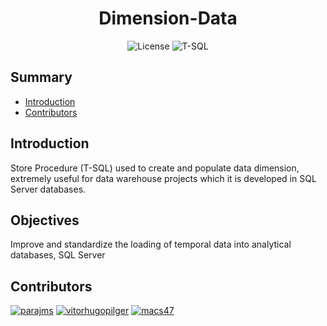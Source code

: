 <h1 align="center" >Dimension-Data</h1>

<p align="center">
<img src="https://img.shields.io/badge/License-MIT-green?style=flat" alt="License">
<img src="https://img.shields.io/badge/Language-TSQL-orange?style=flat&logo" alt="T-SQL">
</p>

## Summary

* [Introduction](#introduction)
* [Contributors](#contributors)

## Introduction

Store Procedure (T-SQL) used to create and populate data dimension, extremely useful for data warehouse projects which it is developed in SQL Server databases.

## Objectives
Improve and standardize the loading of temporal data into analytical databases, SQL Server

## Contributors

[![parajms](https://github.com/parajms.png?size=50)](https://github.com/parajms)
[![vitorhugopilger](https://github.com/vitorhugopilger.png?size=50)](https://github.com/vitorhugopilger)
[![macs47](https://github.com/macs47.png?size=50)](https://github.com/macs47)
